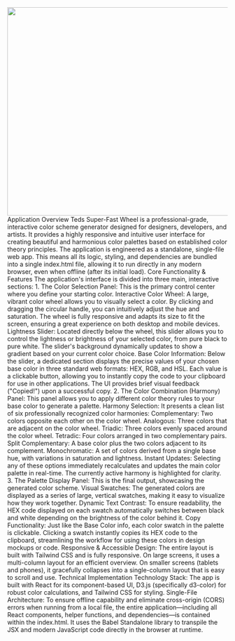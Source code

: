 <div align="center">
<img width="1200" height="475" alt="GHBanner" src="https://github.com/user-attachments/assets/0aa67016-6eaf-458a-adb2-6e31a0763ed6" />
</div>
Application Overview
Teds Super-Fast Wheel is a professional-grade, interactive color scheme generator designed for designers, developers, and artists. It provides a highly responsive and intuitive user interface for creating beautiful and harmonious color palettes based on established color theory principles.
The application is engineered as a standalone, single-file web app. This means all its logic, styling, and dependencies are bundled into a single index.html file, allowing it to run directly in any modern browser, even when offline (after its initial load).
Core Functionality & Features
The application's interface is divided into three main, interactive sections:
1. The Color Selection Panel:
This is the primary control center where you define your starting color.
Interactive Color Wheel: A large, vibrant color wheel allows you to visually select a color. By clicking and dragging the circular handle, you can intuitively adjust the hue and saturation. The wheel is fully responsive and adapts its size to fit the screen, ensuring a great experience on both desktop and mobile devices.
Lightness Slider: Located directly below the wheel, this slider allows you to control the lightness or brightness of your selected color, from pure black to pure white. The slider's background dynamically updates to show a gradient based on your current color choice.
Base Color Information: Below the slider, a dedicated section displays the precise values of your chosen base color in three standard web formats: HEX, RGB, and HSL. Each value is a clickable button, allowing you to instantly copy the code to your clipboard for use in other applications. The UI provides brief visual feedback ("Copied!") upon a successful copy.
2. The Color Combination (Harmony) Panel:
This panel allows you to apply different color theory rules to your base color to generate a palette.
Harmony Selection: It presents a clean list of six professionally recognized color harmonies:
Complementary: Two colors opposite each other on the color wheel.
Analogous: Three colors that are adjacent on the color wheel.
Triadic: Three colors evenly spaced around the color wheel.
Tetradic: Four colors arranged in two complementary pairs.
Split Complementary: A base color plus the two colors adjacent to its complement.
Monochromatic: A set of colors derived from a single base hue, with variations in saturation and lightness.
Instant Updates: Selecting any of these options immediately recalculates and updates the main color palette in real-time. The currently active harmony is highlighted for clarity.
3. The Palette Display Panel:
This is the final output, showcasing the generated color scheme.
Visual Swatches: The generated colors are displayed as a series of large, vertical swatches, making it easy to visualize how they work together.
Dynamic Text Contrast: To ensure readability, the HEX code displayed on each swatch automatically switches between black and white depending on the brightness of the color behind it.
Copy Functionality: Just like the Base Color info, each color swatch in the palette is clickable. Clicking a swatch instantly copies its HEX code to the clipboard, streamlining the workflow for using these colors in design mockups or code.
Responsive & Accessible Design: The entire layout is built with Tailwind CSS and is fully responsive. On large screens, it uses a multi-column layout for an efficient overview. On smaller screens (tablets and phones), it gracefully collapses into a single-column layout that is easy to scroll and use.
Technical Implementation
Technology Stack: The app is built with React for its component-based UI, D3.js (specifically d3-color) for robust color calculations, and Tailwind CSS for styling.
Single-File Architecture: To ensure offline capability and eliminate cross-origin (CORS) errors when running from a local file, the entire application—including all React components, helper functions, and dependencies—is contained within the index.html. It uses the Babel Standalone library to transpile the JSX and modern JavaScript code directly in the browser at runtime.

